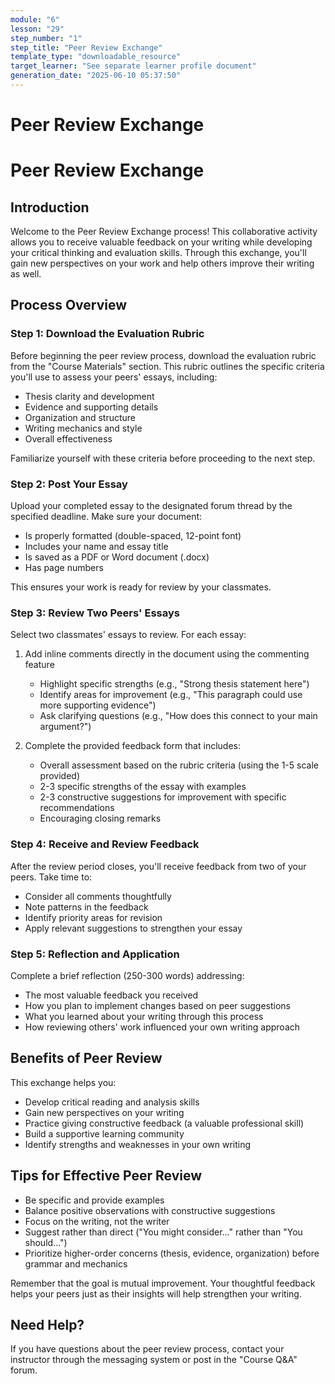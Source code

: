 ```yaml
---
module: "6"
lesson: "29"
step_number: "1"
step_title: "Peer Review Exchange"
template_type: "downloadable_resource"
target_learner: "See separate learner profile document"
generation_date: "2025-06-10 05:37:50"
---
```


# Peer Review Exchange

# Peer Review Exchange

## Introduction
Welcome to the Peer Review Exchange process! This collaborative activity allows you to receive valuable feedback on your writing while developing your critical thinking and evaluation skills. Through this exchange, you'll gain new perspectives on your work and help others improve their writing as well.

## Process Overview

### Step 1: Download the Evaluation Rubric
Before beginning the peer review process, download the evaluation rubric from the "Course Materials" section. This rubric outlines the specific criteria you'll use to assess your peers' essays, including:
- Thesis clarity and development
- Evidence and supporting details
- Organization and structure
- Writing mechanics and style
- Overall effectiveness

Familiarize yourself with these criteria before proceeding to the next step.

### Step 2: Post Your Essay
Upload your completed essay to the designated forum thread by the specified deadline. Make sure your document:
- Is properly formatted (double-spaced, 12-point font)
- Includes your name and essay title
- Is saved as a PDF or Word document (.docx)
- Has page numbers

This ensures your work is ready for review by your classmates.

### Step 3: Review Two Peers' Essays
Select two classmates' essays to review. For each essay:
1. Add inline comments directly in the document using the commenting feature
   - Highlight specific strengths (e.g., "Strong thesis statement here")
   - Identify areas for improvement (e.g., "This paragraph could use more supporting evidence")
   - Ask clarifying questions (e.g., "How does this connect to your main argument?")
   
2. Complete the provided feedback form that includes:
   - Overall assessment based on the rubric criteria (using the 1-5 scale provided)
   - 2-3 specific strengths of the essay with examples
   - 2-3 constructive suggestions for improvement with specific recommendations
   - Encouraging closing remarks

### Step 4: Receive and Review Feedback
After the review period closes, you'll receive feedback from two of your peers. Take time to:
- Consider all comments thoughtfully
- Note patterns in the feedback
- Identify priority areas for revision
- Apply relevant suggestions to strengthen your essay

### Step 5: Reflection and Application
Complete a brief reflection (250-300 words) addressing:
- The most valuable feedback you received
- How you plan to implement changes based on peer suggestions
- What you learned about your writing through this process
- How reviewing others' work influenced your own writing approach

## Benefits of Peer Review
This exchange helps you:
- Develop critical reading and analysis skills
- Gain new perspectives on your writing
- Practice giving constructive feedback (a valuable professional skill)
- Build a supportive learning community
- Identify strengths and weaknesses in your own writing

## Tips for Effective Peer Review
- Be specific and provide examples
- Balance positive observations with constructive suggestions
- Focus on the writing, not the writer
- Suggest rather than direct ("You might consider..." rather than "You should...")
- Prioritize higher-order concerns (thesis, evidence, organization) before grammar and mechanics

Remember that the goal is mutual improvement. Your thoughtful feedback helps your peers just as their insights will help strengthen your writing.

## Need Help?
If you have questions about the peer review process, contact your instructor through the messaging system or post in the "Course Q&A" forum.